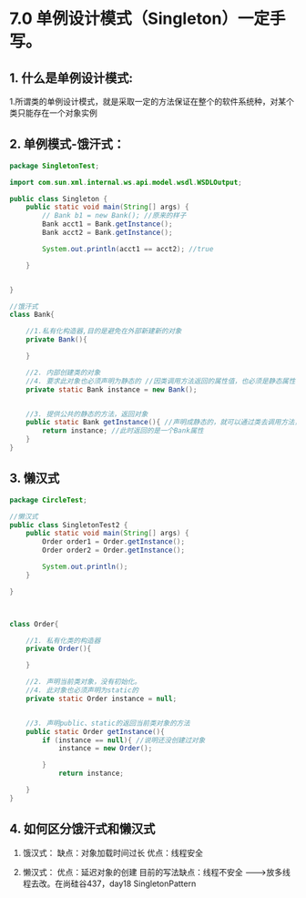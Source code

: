 # 7.0 单例设计模式（Singleton）一定手写。
## 1. 什么是单例设计模式:
1.所谓类的单例设计模式，就是采取一定的方法保证在整个的软件系统种，对某个类只能存在一个对象实例

## 2. 单例模式-饿汗式：
```java
package SingletonTest;

import com.sun.xml.internal.ws.api.model.wsdl.WSDLOutput;

public class Singleton {
    public static void main(String[] args) {
        // Bank b1 = new Bank(); //原来的样子
        Bank acct1 = Bank.getInstance();
        Bank acct2 = Bank.getInstance();

        System.out.println(acct1 == acct2); //true

    }


}

//饿汗式
class Bank{

    //1.私有化构造器,目的是避免在外部新建新的对象
    private Bank(){

    }

    //2. 内部创建类的对象
    //4. 要求此对象也必须声明为静态的 //因类调用方法返回的属性值，也必须是静态属性
    private static Bank instance = new Bank();


    //3. 提供公共的静态的方法，返回对象
    public static Bank getInstance(){ //声明成静态的，就可以通过类去调用方法，创建对象，而非对象调用方法
        return instance; //此时返回的是一个Bank属性
    }
}
```
## 3. 懒汉式
```java
package CircleTest;

//懒汉式
public class SingletonTest2 {
    public static void main(String[] args) {
        Order order1 = Order.getInstance();
        Order order2 = Order.getInstance();

        System.out.println();
    }

}



class Order{

    //1. 私有化类的构造器
    private Order(){

    }

    //2. 声明当前类对象，没有初始化。
    //4. 此对象也必须声明为static的
    private static Order instance = null;


    //3. 声明public、static的返回当前类对象的方法
    public static Order getInstance(){
        if (instance == null){ //说明还没创建过对象
            instance = new Order();

        }
            return instance;

    }
}
```
## 4. 如何区分饿汗式和懒汉式
1. 饿汉式：
缺点：对象加载时间过长
优点：线程安全

2. 懒汉式：
优点：延迟对象的创建
目前的写法缺点：线程不安全 --->放多线程去改。在尚硅谷437，day18 SingletonPattern



